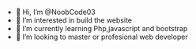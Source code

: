 - 👋 Hi, I’m @NoobCode03
- 👀 I’m interested in build the website
- 🌱 I’m currently learning Php,javascript and bootstrap
- 💞️ I’m looking to master or profesional web developer


